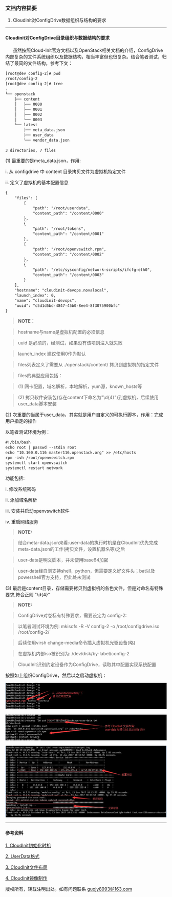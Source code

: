### 文档内容提要 ###
1. Cloudinit对ConfigDrive数据组织与结构的要求

___
#### Cloudinit对ConfigDrive目录组织与数据结构的要求 ####
       虽然按照Cloud-Init官方文档以及OpenStack相关文档的介绍，ConfigDrive内部复杂的文件系统组织以及数据结构，相当丰富但也很复杂。结合笔者测试，归结了最简的文件结构，参考下文：
```
[root@dev config-2]# pwd
/root/config-2
[root@dev config-2]# tree
.
└── openstack
    ├── content
    │   ├── 0000
    │   ├── 0001
    │   ├── 0002
    │   └── 0003
    └── latest
        ├── meta_data.json
        ├── user_data
        └── vendor_data.json

3 directories, 7 files
```
(1)  最重要的是meta_data.json，作用:

i. 从 configdrive 中 content 目录拷贝文件为虚拟机特定文件

ii. 定义了虚拟机的基本配置信息

``` 
{
    "files": [
        {
            "path": "/root/userdata",
            "content_path": "/content/0000"
        },
        {
            "path": "/root/tokens",
            "content_path": "/content/0001"
        },
        {
            "path": "/root/openvswitch.rpm",
            "content_path": "/content/0002"
        },
        {
            "path": "/etc/sysconfig/network-scripts/ifcfg-eth0",
            "content_path": "/content/0003"
        }
    ],
    "hostname": "cloudinit-devops.novalocal",
    "launch_index": 0,
    "name": "cloudinit-devops",
    "uuid": "c5d1d5bd-4847-45b0-8ee4-8f3075900bfc"
}
```
> **NOTE：**

> hostname与name是虚拟机配置的必须信息

> uuid 是必须的，经测试，如果没有该项则注入就失败

> launch_index 建议使用0作为默认

> files列表定义了需要从 ./openstack/content/ 拷贝到虚拟机的指定文件

> files的典型应用包括：

> (1)  网卡配置，域名解析，本地解析，yum源，known_hosts等

> (2)  拷贝软件安装包(存在content下命名为"\d{4}")到虚拟机，后续使用user_data脚本安装

(2) 次重要的当属于user_data，其实就是用户自定义的可执行脚本，作用：完成用户指定的操作

以笔者测试环境为例：

```
#!/bin/bash
echo root | passwd --stdin root
echo "10.160.0.116 master116.openstack.org" >> /etc/hosts
rpm -ivh /root/openvswitch.rpm
systemctl start openvswitch
systemctl restart network
```

功能包括:

i.  修改系统密码

ii. 添加域名解析

iii. 安装并启动openvswitch软件

iv. 重启网络服务

> **NOTE:**

> 结合meta-data.json来看:user-data的执行时机是在CloudInit优先完成meta-data.json的工作(拷贝文件，设置机器名等)之后

> user-data是明文脚本，并未使用base64加密

> user-data经自测支持shell，python，但需要定义好文件头；bat以及powershell官方支持，但此处未测试

(3) 最后是content目录，存储需要拷贝到虚拟机的各色文件，但是对命名有特殊要求,符合正则 "\d{4}"

> **NOTE:**

> ConfigDrive对卷标有特殊要求，需要设定为 config-2:

> 以笔者测试环境为例: mkisofs -R -V config-2 -o /root/configdrive.iso /root/config-2/

> 后续使用virsh change-media命令插入虚拟机光驱设备(略)

> 在虚拟机内部iso被识别为: /dev/disk/by-label/config-2

> CloudInit识别约定设备作为ConfigDrive，读取其中配置实现系统配置

按照如上组织ConfigDrive，然后以之启动虚拟机：

![CloudInit拷贝文件](https://github.com/guojy8993/blogs/blob/master/cloudinit-metadata.jpg)

![CloudInit用户脚本](https://github.com/guojy8993/blogs/blob/master/cloudinit-userdata-file.jpg)

![CloudInit用户脚本执行结果](https://github.com/guojy8993/blogs/blob/master/cloudinit-userdata.jpg)
___

#### 参考资料 ####
[1. CloudInit初始化时机](http://cloudinit.readthedocs.io/en/latest/topics/boot.html)

[2. UserData格式](http://cloudinit.readthedocs.io/en/latest/topics/format.html#example)

[3. CloudInit文件布局](http://cloudinit.readthedocs.io/en/latest/topics/dir_layout.html)

[4. Cloudinit镜像制作](https://github.com/guojy8993/blogs/blob/master/OpenStack%E9%95%9C%E5%83%8F%28%E5%9F%BA%E4%BA%8ECentOS7%29%E7%9A%84%E5%88%B6%E4%BD%9C%E4%B8%8E%E8%AF%B4%E6%98%8E)

版权所有，转载注明出处。如有问题联系 guojy8993@163.com 
